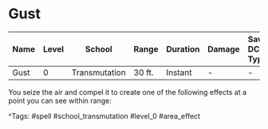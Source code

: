 # Gust

| Name | Level | School | Range | Duration | Damage | Save DC & Type |
|------|-------|--------|-------|----------|--------|----------------|
| Gust | 0 | Transmutation | 30 ft. | Instant | - | - |

You seize the air and compel it to create one of the following effects at a point you can see within range:

^Tags: #spell #school_transmutation #level_0 #area_effect